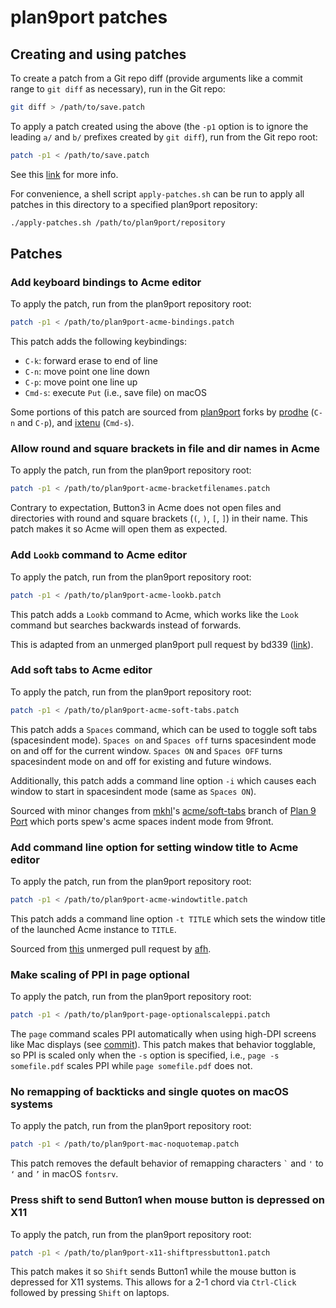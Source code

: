 # plan9port patches

## Creating and using patches

To create a patch from a Git repo diff (provide arguments like a
commit range to `git diff` as necessary), run in the Git repo:

```sh
git diff > /path/to/save.patch
```

To apply a patch created using the above (the `-p1` option is to
ignore the leading `a/` and `b/` prefixes created by `git diff`),
run from the Git repo root:

```sh
patch -p1 < /path/to/save.patch
```

See this
[link](https://stackoverflow.com/questions/4610744/can-i-get-a-patch-compatible-output-from-git-diff)
for more info.

For convenience, a shell script `apply-patches.sh` can be run
to apply all patches in this directory to a specified plan9port
repository:

```sh
./apply-patches.sh /path/to/plan9port/repository
```

## Patches

### Add keyboard bindings to Acme editor

To apply the patch, run from the plan9port repository root:

```sh
patch -p1 < /path/to/plan9port-acme-bindings.patch
```

This patch adds the following keybindings:

- `C-k`: forward erase to end of line
- `C-n`: move point one line down
- `C-p`: move point one line up
- `Cmd-s`: execute `Put` (i.e., save file) on macOS

Some portions of this patch are sourced from
[plan9port](https://github.com/9fans/plan9port) forks by
[prodhe](https://github.com/prodhe/plan9port) (`C-n` and `C-p`), and
[ixtenu](https://github.com/ixtenu/plan9port) (`Cmd-s`).

### Allow round and square brackets in file and dir names in Acme

To apply the patch, run from the plan9port repository root:

```sh
patch -p1 < /path/to/plan9port-acme-bracketfilenames.patch
```

Contrary to expectation, Button3 in Acme does not open files and
directories with round and square brackets (`(`, `)`, `[`, `]`) in
their name. This patch makes it so Acme will open them as expected.

### Add `Lookb` command to Acme editor

To apply the patch, run from the plan9port repository root:

```sh
patch -p1 < /path/to/plan9port-acme-lookb.patch
```

This patch adds a `Lookb` command to Acme, which works like the
`Look` command but searches backwards instead of forwards.

This is adapted from an unmerged plan9port pull request by
bd339 ([link](https://github.com/9fans/plan9port/pull/552)).

### Add soft tabs to Acme editor

To apply the patch, run from the plan9port repository root:

```sh
patch -p1 < /path/to/plan9port-acme-soft-tabs.patch
```

This patch adds a `Spaces` command, which can be used to toggle soft
tabs (spacesindent mode). `Spaces on` and `Spaces off` turns
spacesindent mode on and off for the current window. `Spaces ON` and
`Spaces OFF` turns spacesindent mode on and off for existing and
future windows.

Additionally, this patch adds a command line option `-i` which causes
each window to start in spacesindent mode (same as `Spaces ON`).

Sourced with minor changes from [mkhl](https://github.com/mkhl)'s
[acme/soft-tabs](https://github.com/mkhl/plan9port/tree/acme/soft-tabs)
branch of [Plan 9 Port](https://github.com/9fans/plan9port)
which ports spew's acme spaces indent mode from 9front.

### Add command line option for setting window title to Acme editor

To apply the patch, run from the plan9port repository root:

```sh
patch -p1 < /path/to/plan9port-acme-windowtitle.patch
```

This patch adds a command line option `-t TITLE` which sets the
window title of the launched Acme instance to `TITLE`.

Sourced from [this](https://github.com/9fans/plan9port/pull/51)
unmerged pull request by [afh](https://github.com/afh).

### Make scaling of PPI in page optional

To apply the patch, run from the plan9port repository root:

```sh
patch -p1 < /path/to/plan9port-page-optionalscaleppi.patch
```

The `page` command scales PPI automatically when using high-DPI
screens like Mac displays (see
[commit](https://github.com/9fans/plan9port/commit/940f1fd6af2c144d0db087fefa8478d2a36633d5)).
This patch makes that behavior togglable, so PPI is scaled only when
the `-s` option is specified, i.e., `page -s somefile.pdf` scales PPI
while `page somefile.pdf` does not.

### No remapping of backticks and single quotes on macOS systems

To apply the patch, run from the plan9port repository root:

```sh
patch -p1 < /path/to/plan9port-mac-noquotemap.patch
```

This patch removes the default behavior of remapping characters
`` ` `` and `'` to `‘` and `’` in macOS `fontsrv`.

### Press shift to send Button1 when mouse button is depressed on X11

To apply the patch, run from the plan9port repository root:

```sh
patch -p1 < /path/to/plan9port-x11-shiftpressbutton1.patch
```

This patch makes it so `Shift` sends Button1 while the mouse button is
depressed for X11 systems. This allows for a 2-1 chord via
`Ctrl-Click` followed by pressing `Shift` on laptops.
